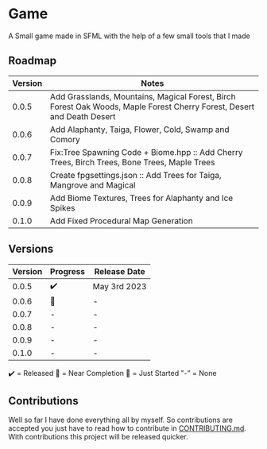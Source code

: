 # Game
A Small game made in SFML with the help of a few small tools that I made


## Roadmap

| Version | Notes                                                                                                                                     | 
| ------------- | -----------------------------------------------------------------------------------------                                           |
|  0.0.5  | Add Grasslands, Mountains, Magical Forest, Birch Forest Oak Woods, Maple Forest Cherry Forest, Desert and Death Desert                    |
|  0.0.6  | Add Alaphanty, Taiga, Flower, Cold, Swamp and Comory                                                                                      |
|  0.0.7  | Fix:Tree Spawning Code + Biome.hpp :: Add Cherry Trees, Birch Trees, Bone Trees, Maple Trees                                              |
|  0.0.8  | Create fpgsettings.json :: Add Trees for Taiga, Mangrove and Magical                                                                      |
|  0.0.9  | Add Biome Textures, Trees for Alaphanty and Ice Spikes                                                                                    |
|  0.1.0  | Add Fixed Procedural Map Generation                                                                                                       |





## Versions

| Version | Progress            | Release Date |
| ------- | ---                 | ----          |
|  0.0.5  | :heavy_check_mark:  |  May 3rd 2023 |
|  0.0.6  | :large_blue_circle: |        -      |
|  0.0.7  |    -                |        -      |
|  0.0.8  |    -                |        -      |
|  0.0.9  |    -                |        -      |
|  0.1.0  |    -                |        -      |

:heavy_check_mark: = Released
:large_blue_circle: = Near Completion
:red_circle: = Just Started
"-" = None
## Contributions

Well so far I have done everything all by myself. So contributions are accepted you just have to read how to contribute in [CONTRIBUTING.md](https://github.com/Gabriel-Debono-Tanti/Game/blob/main/CONTRIBUTING.md). With contributions this project will be released quicker. 
